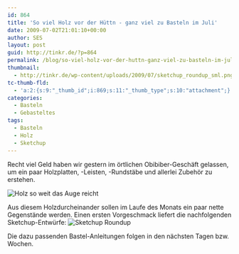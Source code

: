 ```yaml
---
id: 864
title: 'So viel Holz vor der Hüttn - ganz viel zu Basteln im Juli'
date: 2009-07-02T21:01:10+00:00
author: SES
layout: post
guid: http://tinkr.de/?p=864
permalink: /blog/so-viel-holz-vor-der-huttn-ganz-viel-zu-basteln-im-juli/
thumbnail:
  - http://tinkr.de/wp-content/uploads/2009/07/sketchup_roundup_sml.png
tc-thumb-fld:
  - 'a:2:{s:9:"_thumb_id";i:869;s:11:"_thumb_type";s:10:"attachment";}'
categories:
  - Basteln
  - Gebasteltes
tags:
  - Basteln
  - Holz
  - Sketchup
---
```

Recht viel Geld haben wir gestern im örtlichen Obibiber-Geschäft gelassen, um ein paar Holzplatten, -Leisten, -Rundstäbe und allerlei Zubehör zu erstehen.

<img loading="lazy" src="/assets/2009/07/holz.jpg" alt="Holz so weit das Auge reicht" title="holz"    srcset="/assets/2009/07/holz.jpg 606w, /assets/2009/07/holz-300x225.jpg 300w" sizes="(max-width: 606px) 100vw, 606px" />

Aus diesem Holzdurcheinander sollen im Laufe des Monats ein paar nette Gegenstände werden. Einen ersten Vorgeschmack liefert die nachfolgenden Sketchup-Entwürfe:
<img loading="lazy" src="/assets/2009/07/sketchup_roundup.png" alt="Sketchup Roundup" title="Sketchup Roundup"    srcset="/assets/2009/07/sketchup_roundup.png 606w, /assets/2009/07/sketchup_roundup-300x252.png 300w" sizes="(max-width: 606px) 100vw, 606px" />

Die dazu passenden Bastel-Anleitungen folgen in den nächsten Tagen bzw. Wochen.
